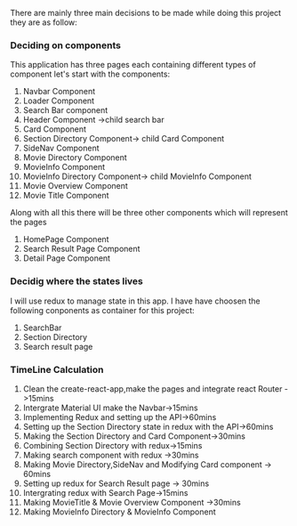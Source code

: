 There are mainly three main decisions to be made while doing this project they are as follow:

### Deciding on components

This application has three pages each containing different types of component let's start with the components:

1. Navbar Component
2. Loader Component
3. Search Bar component
4. Header Component ->child search bar
5. Card Component
6. Section Directory Component-> child Card Component
7. SideNav Component
8. Movie Directory Component
9. MovieInfo Component
10. MovieInfo Directory Component-> child MovieInfo Component
11. Movie Overview Component
12. Movie Title Component

Along with all this there will be three other components which will represent the pages

1. HomePage Component
2. Search Result Page Component
3. Detail Page Component

### Decidig where the states lives

I will use redux to manage state in this app. I have have choosen the following conponents as container for this project:

1. SearchBar
2. Section Directory
3. Search result page

### TimeLine Calculation

1. Clean the create-react-app,make the pages and integrate react Router ->15mins
2. Intergrate Material UI make the Navbar->15mins
3. Implementing Redux and setting up the API->60mins
4. Setting up the Section Directory state in redux with the API->60mins
5. Making the Section Directory and Card Component->30mins
6. Combining Section Directory with redux->15mins
7. Making search component with redux ->30mins
8. Making Movie Directory,SideNav and Modifying Card component -> 60mins
9. Setting up redux for Search Result page -> 30mins
10. Intergrating redux with Search Page->15mins
11. Making MovieTitle & Movie Overview Component ->30mins
12. Making MovieInfo Directory & MovieInfo Component
